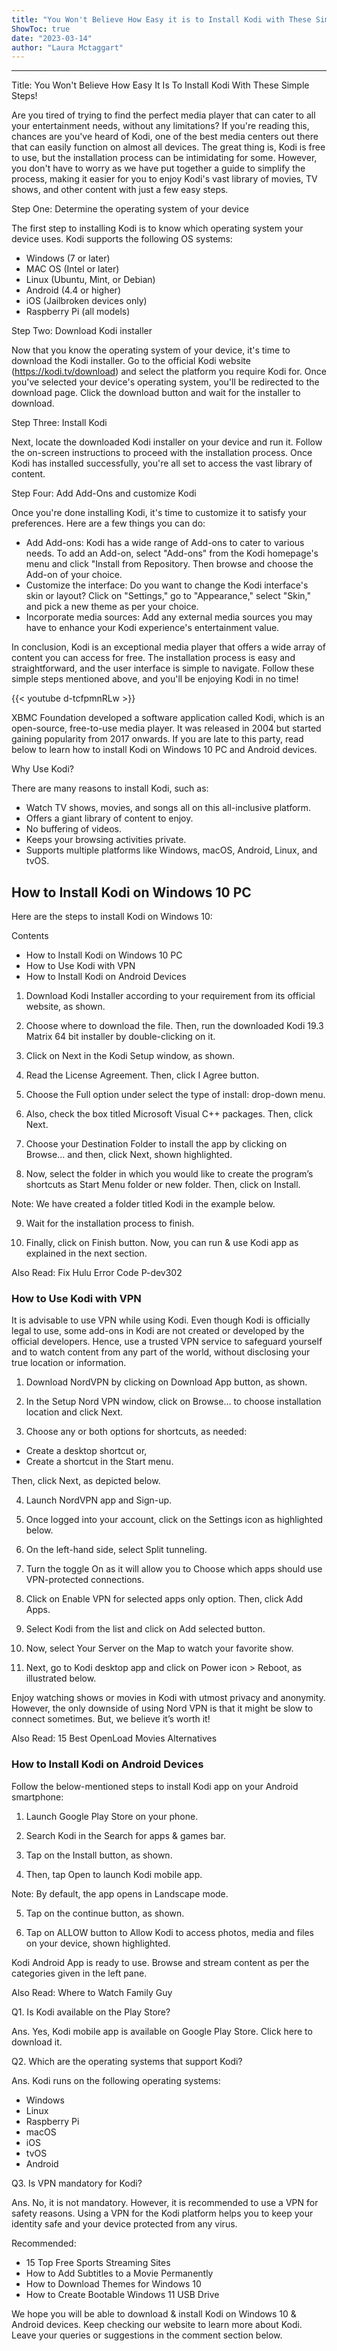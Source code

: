 ```yaml
---
title: "You Won't Believe How Easy it is to Install Kodi with These Simple Steps!"
ShowToc: true 
date: "2023-03-14"
author: "Laura Mctaggart"
---
```

*****
Title: You Won't Believe How Easy It Is To Install Kodi With These Simple Steps!

Are you tired of trying to find the perfect media player that can cater to all your entertainment needs, without any limitations? If you're reading this, chances are you've heard of Kodi, one of the best media centers out there that can easily function on almost all devices. The great thing is, Kodi is free to use, but the installation process can be intimidating for some. However, you don't have to worry as we have put together a guide to simplify the process, making it easier for you to enjoy Kodi's vast library of movies, TV shows, and other content with just a few easy steps.

Step One: Determine the operating system of your device

The first step to installing Kodi is to know which operating system your device uses.  Kodi supports the following OS systems:

- Windows (7 or later)
- MAC OS (Intel or later)
- Linux (Ubuntu, Mint, or Debian)
- Android (4.4 or higher)
- iOS (Jailbroken devices only)
- Raspberry Pi (all models)

Step Two: Download Kodi installer

Now that you know the operating system of your device, it's time to download the Kodi installer. Go to the official Kodi website (https://kodi.tv/download) and select the platform you require Kodi for. Once you've selected your device's operating system, you'll be redirected to the download page. Click the download button and wait for the installer to download.

Step Three: Install Kodi

Next, locate the downloaded Kodi installer on your device and run it. Follow the on-screen instructions to proceed with the installation process. Once Kodi has installed successfully, you're all set to access the vast library of content.

Step Four: Add Add-Ons and customize Kodi

Once you're done installing Kodi, it's time to customize it to satisfy your preferences. Here are a few things you can do:

- Add Add-ons: Kodi has a wide range of Add-ons to cater to various needs. To add an Add-on, select "Add-ons" from the Kodi homepage's menu and click "Install from Repository. Then browse and choose the Add-on of your choice.
- Customize the interface: Do you want to change the Kodi interface's skin or layout? Click on "Settings," go to "Appearance," select "Skin," and pick a new theme as per your choice.
- Incorporate media sources: Add any external media sources you may have to enhance your Kodi experience's entertainment value.

In conclusion, Kodi is an exceptional media player that offers a wide array of content you can access for free. The installation process is easy and straightforward, and the user interface is simple to navigate. Follow these simple steps mentioned above, and you'll be enjoying Kodi in no time!

{{< youtube d-tcfpmnRLw >}} 



XBMC Foundation developed a software application called Kodi, which is an open-source, free-to-use media player. It was released in 2004 but started gaining popularity from 2017 onwards. If you are late to this party, read below to learn how to install Kodi on Windows 10 PC and Android devices.
 
Why Use Kodi?
 
There are many reasons to install Kodi, such as:
 
- Watch TV shows, movies, and songs all on this all-inclusive platform.
 - Offers a giant library of content to enjoy.
 - No buffering of videos.
 - Keeps your browsing activities private.
 - Supports multiple platforms like Windows, macOS, Android, Linux, and tvOS.

 

 
## How to Install Kodi on Windows 10 PC

 
Here are the steps to install Kodi on Windows 10:
 
Contents
 
- How to Install Kodi on Windows 10 PC
 - How to Use Kodi with VPN
 - How to Install Kodi on Android Devices

 
1. Download Kodi Installer according to your requirement from its official website, as shown.
 
2. Choose where to download the file. Then, run the downloaded Kodi 19.3 Matrix 64 bit installer by double-clicking on it.
 
3. Click on Next in the Kodi Setup window, as shown.
 
4. Read the License Agreement. Then, click I Agree button.
 
5. Choose the Full option under select the type of install: drop-down menu.
 
6. Also, check the box titled Microsoft Visual C++ packages. Then, click Next.
 
7. Choose your Destination Folder to install the app by clicking on Browse… and then, click Next, shown highlighted.
 
8. Now, select the folder in which you would like to create the program’s shortcuts as Start Menu folder or new folder. Then, click on Install.
 
Note: We have created a folder titled Kodi in the example below.
 
9. Wait for the installation process to finish.
 
10. Finally, click on Finish button. Now, you can run & use Kodi app as explained in the next section.
 
Also Read: Fix Hulu Error Code P-dev302
 
### How to Use Kodi with VPN
 
It is advisable to use VPN while using Kodi. Even though Kodi is officially legal to use, some add-ons in Kodi are not created or developed by the official developers. Hence, use a trusted VPN service to safeguard yourself and to watch content from any part of the world, without disclosing your true location or information.
 
1. Download NordVPN by clicking on Download App button, as shown.
 
2. In the Setup Nord VPN window, click on Browse… to choose installation location and click Next.
 
3. Choose any or both options for shortcuts, as needed:
 
- Create a desktop shortcut or,
 - Create a shortcut in the Start menu.

 
Then, click Next, as depicted below.
 
4. Launch NordVPN app and Sign-up.
 
5. Once logged into your account, click on the Settings icon as highlighted below.
 
6. On the left-hand side, select Split tunneling. 
 
7. Turn the toggle On as it will allow you to Choose which apps should use VPN-protected connections.
 
8. Click on Enable VPN for selected apps only option. Then, click Add Apps.
 
9. Select Kodi from the list and click on Add selected button.
 
10. Now, select Your Server on the Map to watch your favorite show.
 
11. Next, go to Kodi desktop app and click on Power icon > Reboot, as illustrated below.
 
Enjoy watching shows or movies in Kodi with utmost privacy and anonymity. However, the only downside of using Nord VPN is that it might be slow to connect sometimes. But, we believe it’s worth it!
 
Also Read: 15 Best OpenLoad Movies Alternatives
 
### How to Install Kodi on Android Devices

 
Follow the below-mentioned steps to install Kodi app on your Android smartphone:
 
1. Launch Google Play Store on your phone.
 
2. Search Kodi in the Search for apps & games bar.
 
3. Tap on the Install button, as shown.
 
4. Then, tap Open to launch Kodi mobile app.
 
Note: By default, the app opens in Landscape mode.
 
5. Tap on the continue button, as shown.
 
6. Tap on ALLOW button to Allow Kodi to access photos, media and files on your device, shown highlighted.
 
Kodi Android App is ready to use. Browse and stream content as per the categories given in the left pane.
 
Also Read: Where to Watch Family Guy
 
Q1. Is Kodi available on the Play Store?
 
Ans. Yes, Kodi mobile app is available on Google Play Store. Click here to download it.
 
Q2. Which are the operating systems that support Kodi?
 
Ans. Kodi runs on the following operating systems:
 
- Windows
 - Linux
 - Raspberry Pi
 - macOS
 - iOS
 - tvOS
 - Android

 
Q3. Is VPN mandatory for Kodi?
 
Ans. No, it is not mandatory. However, it is recommended to use a VPN for safety reasons. Using a VPN for the Kodi platform helps you to keep your identity safe and your device protected from any virus.
 
Recommended:
 
- 15 Top Free Sports Streaming Sites
 - How to Add Subtitles to a Movie Permanently
 - How to Download Themes for Windows 10
 - How to Create Bootable Windows 11 USB Drive

 
We hope you will be able to download & install Kodi on Windows 10 & Android devices. Keep checking our website to learn more about Kodi. Leave your queries or suggestions in the comment section below.




